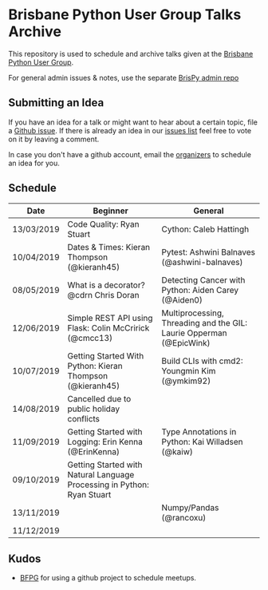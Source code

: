 # Brisbane Python User Group Talks Archive

This repository is used to schedule and archive talks given at the
[Brisbane Python User
Group](https://www.meetup.com/Brisbane-Python-User-Group/).

For general admin issues & notes, use the separate
[BrisPy admin repo](https://github.com/BrisPy/brispy-admin)

## Submitting an Idea

If you have an idea for a talk or might want to hear about a certain
topic, file a [Github
issue](https://github.com/BrisPy/talks/issues/new). If there is already
an idea in our [issues list](https://github.com/BrisPy/talks/issues)
feel free to vote on it by leaving a comment.

In case you don't have a github account, email the
[organizers](https://www.meetup.com/Brisbane-Python-User-Group/members/?op=leaders)
to schedule an idea for you.

## Schedule


| Date       | Beginner                                    | General                                      |
|------------|---------------------------------------------|----------------------------------------------|
| 13/03/2019 | Code Quality: Ryan Stuart                   | Cython: Caleb Hattingh                       |
| 10/04/2019 | Dates & Times: Kieran Thompson (@kieranh45) | Pytest: Ashwini Balnaves (@ashwini-balnaves) |
| 08/05/2019 | What is a decorator? @cdrn Chris Doran      | Detecting Cancer with Python: Aiden Carey (@Aiden0) |
| 12/06/2019 | Simple REST API using Flask: Colin McCririck (@cmcc13) | Multiprocessing, Threading and the GIL: Laurie Opperman (@EpicWink)                                             |
| 10/07/2019 | Getting Started With Python: Kieran Thompson (@kieranh45) | Build CLIs with cmd2: Youngmin Kim (@ymkim92) |
| 14/08/2019 | Cancelled due to public holiday conflicts   |                                              |
| 11/09/2019 | Getting Started with Logging: Erin Kenna (@ErinKenna) | Type Annotations in Python: Kai Willadsen (@kaiw) |
| 09/10/2019 | Getting Started with Natural Language Processing in Python: Ryan Stuart                    |
| 13/11/2019 |                                             | Numpy/Pandas (@rancoxu)                      |
| 11/12/2019 |                                             |                                              |

## Kudos

* [BFPG](https://github.com/bfpg/talks) for using a github project to
  schedule meetups.
